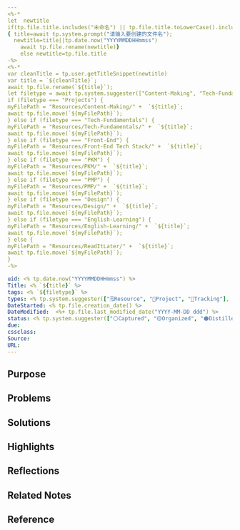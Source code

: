 ```yaml
---
<%-* 
let  newtitle
if(tp.file.title.includes("未命名") || tp.file.title.toLowerCase().includes("untitled")) 
{ title=await tp.system.prompt("请输入要创建的文件名");
  newtitle=title||tp.date.now("YYYYMMDDHHmmss")
	await tp.file.rename(newtitle)}
	else newtitle=tp.file.title
-%>
<%-*
var cleanTitle = tp.user.getTitleSnippet(newtitle) 
var title = `${cleanTitle}`;
await tp.file.rename(`${title}`);
let filetype = await tp.system.suggester(["Content-Making", "Tech-Fundamentals", "Front-End", "PKM", "PMP", "Design","English-Learning"], ["Content-Making", "Tech-Fundamentals", "Front-End", "PKM", "PMP", "Design","English-Learning"], false, "路径放到哪里？") 
if (filetype === "Projects") { 
myFilePath = "Resources/Content-Making/" +  `${title}`;
await tp.file.move(`${myFilePath}`);
} else if (filetype === "Tech-Fundamentals") { 
myFilePath = "Resources/Tech-Fundamentals/" +  `${title}`;
await tp.file.move(`${myFilePath}`);
} else if (filetype === "Front-End") { 
myFilePath = "Resources/Front-End Tech Stack/" +  `${title}`;
await tp.file.move(`${myFilePath}`);
} else if (filetype === "PKM") { 
myFilePath = "Resources/PKM/" +  `${title}`;
await tp.file.move(`${myFilePath}`);
} else if (filetype === "PMP") { 
myFilePath = "Resources/PMP/" +  `${title}`;
await tp.file.move(`${myFilePath}`);
} else if (filetype === "Design") { 
myFilePath = "Resources/Design/" +  `${title}`;
await tp.file.move(`${myFilePath}`);
} else if (filetype === "English-Learning") { 
myFilePath = "Resources/English-Learning/" +  `${title}`;
await tp.file.move(`${myFilePath}`);
} else { 
myFilePath = "Resources/ReadItLater/" +  `${title}`;
await tp.file.move(`${myFilePath}`);
}
-%>

uid: <% tp.date.now("YYYYMMDDHHmmss") %> 
Title: <% `${title}` %> 
tags: <% `${filetype}` %>
types: <% tp.system.suggester(["🗒️Resource", "🚀Project", "💪Tracking"], ["🗒️Resource", "🚀Project", "💪Tracking"]) %> 
DateStarted: <% tp.file.creation_date() %>
DateModified:  <%+ tp.file.last_modified_date("YYYY-MM-DD ddd") %>
status: <% tp.system.suggester(["⚪Captured", "🟡Organized", "🟠Distilled","🟢Published","🔵Archived"], ["⚪Captured", "🟡Organized", "🟠Distilled", "🟢Published", "🔵Archived"]) %>
due:
cssclass:
Source:
URL:
---
```


## Purpose

## Problems

## Solutions

## Highlights

## Reflections

## Related Notes

## Reference
